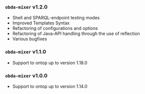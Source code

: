 ### `obda-mixer` v1.2.0

* Shell and SPARQL-endpoint testing modes
* Improved Templates Syntax
* Refactoring of configurations and options
* Refactoring of Java-API handling through the use of reflection
* Various bugfixes

### `obda-mixer` v1.1.0

* Support to ontop up to version 1.18.0

### `obda-mixer` v1.0.0

* Support to ontop up to version 1.14.0
